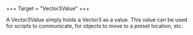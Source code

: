 +++
Target = "Vector3Value"
+++

A Vector3Value simply holds a Vector3 as a value. This value can be used for scripts to communicate, for objects to move to a preset location, etc.